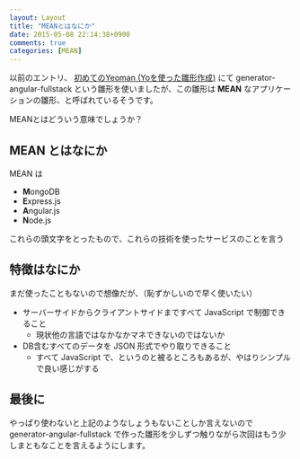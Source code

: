 ```yaml
---
layout: Layout
title: "MEANとはなにか"
date: 2015-05-08 22:14:38+0900
comments: true
categories: [MEAN]
---
```


以前のエントリ、 [初めてのYeoman (Yoを使った雛形作成)](http://blog.sojiro.me/blog/2015/05/06/the-first-step-of-yeoman/) にて generator-angular-fullstack という雛形を使いましたが、この雛形は **MEAN** なアプリケーションの雛形、と呼ばれているそうです。

MEANとはどういう意味でしょうか？

## MEAN とはなにか

MEAN は

* **M**ongoDB
* **E**xpress.js
* **A**ngular.js
* **N**ode.js

これらの頭文字をとったもので、これらの技術を使ったサービスのことを言う

## 特徴はなにか

まだ使ったこともないので想像だが、（恥ずかしいので早く使いたい）

* サーバーサイドからクライアントサイドまですべて JavaScript で制御できること
    * 現状他の言語ではなかなかマネできないのではないか
* DB含むすべてのデータを JSON 形式でやり取りできること
    * すべて JavaScript で、というのと被るところもあるが、やはりシンプルで良い感じがする

## 最後に

やっぱり使わないと上記のようなしょうもないことしか言えないので generator-angular-fullstack で作った雛形を少しずつ触りながら次回はもう少しまともなことを言えるようにします。

